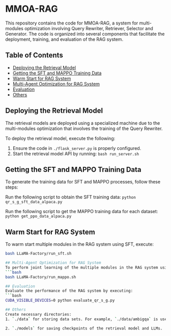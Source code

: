 # MMOA-RAG

This repository contains the code for MMOA-RAG, a system for multi-modules optimization involving Query Rewriter, Retriever, Selector and Generator. The code is organized into several components that facilitate the deployment, training, and evaluation of the RAG system.

## Table of Contents

- [Deploying the Retrieval Model](#deploying-the-retrieval-model)
- [Getting the SFT and MAPPO Training Data](#getting-the-sft-and-mappo-training-data)
- [Warm Start for RAG System](#warm-start-for-rag-system)
- [Multi-Agent Optimization for RAG System](#multi-agent-optimization-for-rag-system)
- [Evaluation](#evaluation)
- [Others](#others)

## Deploying the Retrieval Model

The retrieval models are deployed using a specialized machine due to the multi-modules optimization that involves the training of the Query Rewriter.

To deploy the retrieval model, execute the following:

1. Ensure the code in `./flask_server.py` is properly configured.
2. Start the retrieval model API by running:
   ```bash run_server.sh```

## Getting the SFT and MAPPO Training Data
To generate the training data for SFT and MAPPO processes, follow these steps:

Run the following script to obtain the SFT training data:
   ```python qr_s_g_sft_data_alpaca.py```

Run the following script to get the MAPPO training data for each dataset:
   ```python get_ppo_data_alpaca.py```

## Warm Start for RAG System
To warm start multiple modules in the RAG system using SFT, execute:
   ```bash
   bash LLaMA-Factory/run_sft.sh

## Multi-Agent Optimization for RAG System
To perform joint learning of the multiple modules in the RAG system using MAPPO, run:
   ```bash
   bash LLaMA-Factory/run_mappo.sh

## Evaluation
Evaluate the performance of the RAG system by executing:
   ```bash
   CUDA_VISIBLE_DEVICES=0 python evaluate_qr_s_g.py

## Others
Create necessary directories: 
1. `./data` for storing data sets. For example, `./data/ambigqa` is used to save the AmbigQA dataset.

2. `./models` for saving checkpoints of the retrieval model and LLMs.
